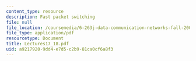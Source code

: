 ```yaml
---
content_type: resource
description: Fast packet switching
file: null
file_location: /coursemedia/6-263j-data-communication-networks-fall-2002/a92179209dd4e7d5c2b981ca0cf6a8f3_Lectures17_18.pdf
file_type: application/pdf
resourcetype: Document
title: Lectures17_18.pdf
uid: a9217920-9dd4-e7d5-c2b9-81ca0cf6a8f3
---
```

